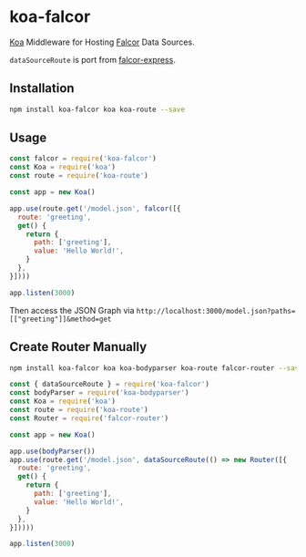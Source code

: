 # koa-falcor

[Koa](https://github.com/koajs/koa) Middleware for Hosting [Falcor](https://github.com/Netflix/falcor) Data Sources.

`dataSourceRoute` is port from [falcor-express](https://github.com/Netflix/falcor-express).

## Installation

```sh
npm install koa-falcor koa koa-route --save
```

## Usage

<!-- eslint-disable strict,node/no-missing-require -->

```js
const falcor = require('koa-falcor')
const Koa = require('koa')
const route = require('koa-route')

const app = new Koa()

app.use(route.get('/model.json', falcor([{
  route: 'greeting',
  get() {
    return {
      path: ['greeting'],
      value: 'Hello World!',
    }
  },
}])))

app.listen(3000)
```

Then access the JSON Graph via `http://localhost:3000/model.json?paths=[["greeting"]]&method=get`

## Create Router Manually

```sh
npm install koa-falcor koa koa-bodyparser koa-route falcor-router --save
```

<!-- eslint-disable strict,node/no-missing-require -->

```js
const { dataSourceRoute } = require('koa-falcor')
const bodyParser = require('koa-bodyparser')
const Koa = require('koa')
const route = require('koa-route')
const Router = require('falcor-router')

const app = new Koa()

app.use(bodyParser())
app.use(route.get('/model.json', dataSourceRoute(() => new Router([{
  route: 'greeting',
  get() {
    return {
      path: ['greeting'],
      value: 'Hello World!',
    }
  },
}]))))

app.listen(3000)
```
